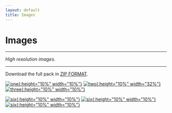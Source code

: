 ```yaml
---
layout: default
title: Images
---
```



<h1>Images</h1>

---

*High resolution images*.

---

Download the full pack in [ZIP FORMAT](../proshots/Archive.zip).

[![one](../proshots/1.jpg){:height="10%" width="10%"}](../proshots/1.jpg)
[![two](../proshots/2.jpg){:height="10%" width="32%"}](../proshots/2.jpg)
[![three](../proshots/6V-IMG_5589.jpg){:height="10%" width="10%"}](../proshots/3.jpg)

[![six](../proshots/3.jpg){:height="10%" width="10%"}](../proshots/4.jpg)
[![six](../proshots/4.jpg){:height="10%" width="10%"}](../proshots/5.jpg)
[![six](../proshots/5.jpg){:height="10%" width="10%"}](../proshots/6jpg)

